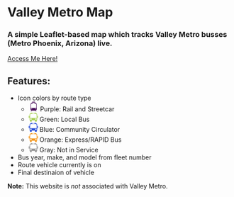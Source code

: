 # Valley Metro Map
### A simple Leaflet-based map which tracks Valley Metro busses (Metro Phoenix, Arizona) live.
[Access Me Here!](https://lukaschiu.com/pages/valleyMetroMap/)
## Features:
* Icon colors by route type
   * &nbsp;<img src="https://github.com/lukaschiu/valleymetromap/blob/76a6b2a5651d209890660419afb3322da69b62ff/vmLRV.png" height="22"> &nbsp;Purple: Rail and Streetcar
   * <img src="https://github.com/lukaschiu/valleymetromap/blob/76a6b2a5651d209890660419afb3322da69b62ff/vmBusIcon.png" height="20"> Green: Local Bus
   * <img src="https://github.com/lukaschiu/valleymetromap/blob/76a6b2a5651d209890660419afb3322da69b62ff/vmBusIconNeighborhood.png" height="20"> Blue: Community Circulator
   * <img src="https://github.com/lukaschiu/valleymetromap/blob/76a6b2a5651d209890660419afb3322da69b62ff/vmBusIconExpressRapid.png" height="20"> Orange: Express/RAPID Bus
   * <img src="https://github.com/lukaschiu/valleymetromap/blob/76a6b2a5651d209890660419afb3322da69b62ff/vmNotInService.png" height="20"> Gray: Not in Service
* Bus year, make, and model from fleet number
* Route vehicle currently is on
* Final destinaion of vehicle

__Note:__ This website is *not* associated with Valley Metro.
